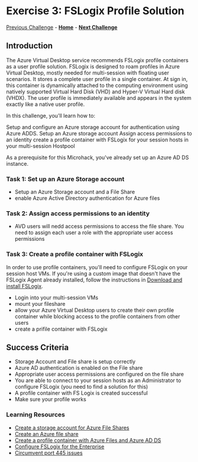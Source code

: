 # Exercise 3: FSLogix Profile Solution

[Previous Challenge](./02-multi-session-Hostpools.md) - **[Home](../readme.md)** - **[Next Challenge](04-start-VM-on-connect.md)**

## Introduction
The Azure Virtual Desktop service recommends FSLogix profile containers as a user profile solution. FSLogix is designed to roam profiles in Azure Virtual Desktop, mostly needed for multi-session with floating user scenarios. It stores a complete user profile in a single container. At sign in, this container is dynamically attached to the computing environment using natively supported Virtual Hard Disk (VHD) and Hyper-V Virtual Hard disk (VHDX). The user profile is immediately available and appears in the system exactly like a native user profile. 

In this challenge, you'll learn how to:

Setup and configure an Azure storage account for authentication using Azure ADDS.
Setup an Azure storage account
Assign access permissions to an identity
create a profile container with FSLogix for your session hosts in your multi-session Hostpool 

As a prerequisite for this Microhack, you've already set up an Azure AD DS instance. 

### Task 1: Set up an Azure Storage account
- Setup an Azure Storage account and a File Share
- enable Azure Active Directory authentication for Azure files
    
### Task 2: Assign access permissions to an identity
- AVD users will nedd access permissions to access the file share. You need to assign each user a role with 
  the appropriate user access permissions

### Task 3: Create a profile container with FSLogix
In order to use profile containers, you'll need to configure FSLogix on your session host VMs. If you're using a custom image that doesn't have the FSLogix Agent already installed, follow the instructions in [Download and install FSLogix](https://docs.microsoft.com/en-us/fslogix/install-ht). 

- Login into your multi-session VMs
- mount your fileshare
- allow your Azure Virtual Desktop users to create their own profile container while blocking access to the profile containers from other users
- create a prifile container with FSLogix
       

## Success Criteria
- Storage Account and File share is setup correctly
- Azure AD authentication is enabled on the File share
- Appropriate user access permissions are configured on the file share
- You are able to connect to your session hosts as an Administrator to configure FSLogix (you need to find a solution for this)
- A profile container with FS Logix is created successful
- Make sure your profile works

### Learning Resources
- [Create a storage account for Azure File Shares](https://docs.microsoft.com/en-us/azure/storage/files/storage-how-to-create-file-share?tabs=azure-portal#create-a-storage-account)
- [Create an Azure file share](https://docs.microsoft.com/en-us/azure/storage/files/storage-how-to-create-file-share?tabs=azure-portal)
- [Create a profile container with Azure Files and Azure AD DS](https://docs.microsoft.com/en-us/azure/virtual-desktop/create-profile-container-adds)
- [Configure FSLogix for the Enterprise](https://docs.microsoft.com/en-us/azure/architecture/example-scenario/wvd/windows-virtual-desktop-fslogix)
- [Circumvent port 445 issues](https://docs.microsoft.com/en-us/azure/storage/files/storage-files-networking-overview#azure-networking)

